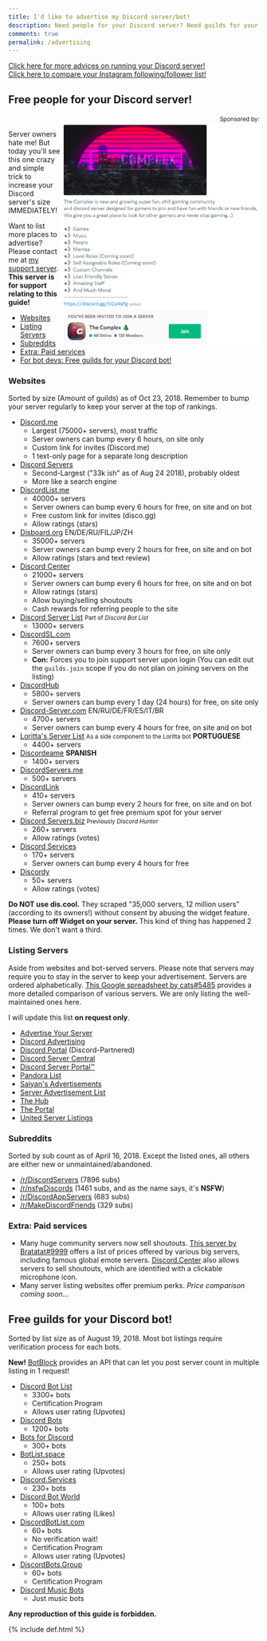 ```yaml
---
title: I'd like to advertise my Discord server/bot!
description: Need people for your Discord server? Need guilds for your Discord bots? Then this page is for YOU to achieve your goal!
comments: true
permalink: /advertising
---
```


[Click here for more advices on running your Discord server!](./discord-server-guide)<br />[Click here to compare your Instagram following/follower list!](./instagram-compare)
## Free people for your Discord server!

<p align="right"><small>Sponsored by:</small><br />
<a href="https://discord.gg/5Gy4sPg"><img src="./assets/ad.png" alt="Sponsored by The Complex" width="400" align="right" /></a></p>

Server owners hate me! But today you'll see this one crazy and simple trick to increase your Discord server's size IMMEDIATELY!

Want to list more places to advertise? Please contact me at [my support server](https://discord.gg/013MqTM1p1qm52VcZ). **This server is for support relating to this guide!**

* [Websites](#websites)
* [Listing Servers](#listing-servers)
* [Subreddits](#subreddits)
* [Extra: Paid services](#extra-paid-services)
* [For bot devs: Free guilds for your Discord bot!](#free-guilds-for-your-discord-bot)
  
### Websites
Sorted by size (Amount of guilds) as of Oct 23, 2018. Remember to bump your server regularly to keep your server at the top of rankings.

* [Discord.me](http://discord.me)
  * Largest (75000+ servers), most traffic
  * Server owners can bump every 6 hours, on site only
  * Custom link for invites (Discord.me)
  * 1 text-only page for a separate long description
* [Discord Servers](http://discservs.co)
  * Second-Largest ("33k ish" as of Aug 24 2018), probably oldest
  * More like a search engine
* [DiscordList.me](http://discordlist.me)
  * 40000+ servers
  * Server owners can bump every 6 hours for free, on site and on bot
  * Free custom link for invites (disco.gg)
  * Allow ratings (stars)
* [Disboard.org](http://disboard.org/?ref=austinhuang.me) EN/DE/RU/FIL/JP/ZH
  * 35000+ servers
  * Server owners can bump every 2 hours for free, on site and on bot
  * Allow ratings (stars and text review)
* [Discord Center](https://discord.center/?a=cod4xXUltltp)
  * 21000+ servers
  * Server owners can bump every 6 hours for free, on site and on bot
  * Allow ratings (stars)
  * Allow buying/selling shoutouts
  * Cash rewards for referring people to the site
* [Discord Server List](https://discordbots.org/servers) <small>Part of <i>Discord Bot List</i></small>
  * 13000+ servers
* [DiscordSL.com](https://discordsl.com/)
  * 7600+ servers
  * Server owners can bump every 3 hours for free, on site only
  * **Con:** Forces you to join support server upon login (You can edit out the `guilds.join` scope if you do not plan on joining servers on the listing)
* [DiscordHub](https://discordhub.com/servers/list)
  * 5800+ servers
  * Server owners can bump every 1 day (24 hours) for free, on site only
* [Discord-Server.com](http://discord-server.com) EN/RU/DE/FR/ES/IT/BR
  * 4700+ servers
  * Server owners can bump every 4 hours for free, on site and on bot
* [Loritta's Server List](https://loritta.website/us/servers) <small>As a side component to the Loritta bot</small> **PORTUGUESE**
  * 4400+ servers
* [Discordeame](https://discordea.net) **SPANISH**
  * 1400+ servers
* [DiscordServers.me](https://discordservers.me/)
  * 500+ servers
* [DiscordLink](https://discordlink.com/?action=referral&referral=15402470437590489)
  * 410+ servers
  * Server owners can bump every 2 hours for free, on site and on bot
  * Referral program to get free premium spot for your server
* [Discord Servers.biz](https://discordservers.biz/) <small>Previously <i>Discord Hunter</i></small>
  * 260+ servers
  * Allow ratings (votes)
* [Discord Services](http://discord.services)
  * 170+ servers
  * Server owners can bump every 4 hours for free
* [Discordy](http://www.discordy.com/)
  * 50+ servers
  * Allow ratings (votes)
  
**Do NOT use dis.cool.** They scraped "35,000 servers, 12 million users" (according to its owners!) without consent by abusing the widget feature. **Please turn off Widget on your server.** This kind of thing has happened 2 times. We don't want a third.

### Listing Servers
Aside from websites and bot-served servers. Please note that servers may require you to stay in the server to keep your advertisement. Servers are ordered alphabetically. [This Google spreadsheet by cats#5485](https://docs.google.com/spreadsheets/d/1Ia8VYVrnggQR1Kvb982DzbjZMXjqqrtETPVE9ri7Jag/edit#gid=0) provides a more detailed comparison of various servers. We are only listing the well-maintained ones here.

I will update this list **on request only**.

* [Advertise Your Server](https://discord.gg/RrjdrGQ)
* [Discord Advertising](https://discord.gg/qHACJg3)
* [Discord Portal](https://discord.gg/KmZETQW) (Discord-Partnered)
* [Discord Server Central](http://discord.gg/PrzjCjG)
* [Discord Server Portal™](https://discord.gg/DbZd8pg)
* [Pandora List](https://discord.gg/mU9ezQ2)
* [Saiyan's Advertisements](https://discord.gg/s8dGbpz)
* [Server Advertisement List](http://discord.gg/Gb9gjd3)
* [The Hub](https://discord.gg/dGUC3F6)
* [The Portal](https://discord.gg/6HtGJ98)
* [United Server Listings](https://discord.gg/HbATpW2)

### Subreddits
Sorted by sub count as of April 16, 2018. Except the listed ones, all others are either new or unmaintained/abandoned.

* [/r/DiscordServers](https://www.reddit.com/r/discordservers/) (7896 subs)
* [/r/nsfwDiscords](https://www.reddit.com/r/nsfwDiscords/) (1461 subs, and as the name says, it's **NSFW**)
* [/r/DiscordAppServers](https://www.reddit.com/r/DiscordAppServers/) (683 subs)
* [/r/MakeDiscordFriends](https://www.reddit.com/r/MakeDiscordFriends/) (329 subs)

### Extra: Paid services
* Many huge community servers now sell shoutouts. [This server by Bratatat#9999](https://discord.gg/uygu4uH) offers a list of prices offered by various big servers, including famous global emote servers. [Discord.Center](https://discord.center) also allows servers to sell shoutouts, which are identified with a clickable microphone icon.
* Many server listing websites offer premium perks. *Price comparison coming soon...*

## Free guilds for your Discord bot!
Sorted by list size as of August 19, 2018. Most bot listings require verification process for each bots.

**New!** [BotBlock](https://botblock.org/) provides an API that can let you post server count in multiple listing in 1 request!

* [Discord Bot List](https://discordbots.org)
  * 3300+ bots
  * Certification Program
  * Allows user rating (Upvotes)
* [Discord Bots](https://bots.discord.pw)
  * 1200+ bots
* [Bots for Discord](https://botsfordiscord.com/?ref=austinhuang.me)
  * 300+ bots
* [BotList.space](https://botlist.space/)
  * 250+ bots
  * Allows user rating (Upvotes)
* [Discord.Services](http://discord.services/bots/?ref=austinhuang.me)
  * 230+ bots
* [Discord Bot World](https://discordbot.world/)
  * 100+ bots
  * Allows user rating (Likes)
* [DiscordBotList.com](https://discordbotlist.com/)
  * 60+ bots
  * No verification wait!
  * Certification Program
  * Allows user rating (Upvotes)
* [DiscordBots.Group](https://discordbots.group/)
  * 60+ bots
  * Certification Program
* [Discord Music Bots](https://www.discordmusicbots.com/?ref=austinhuang.me)
  * Just music bots

**Any reproduction of this guide is forbidden.**

{% include def.html %}

